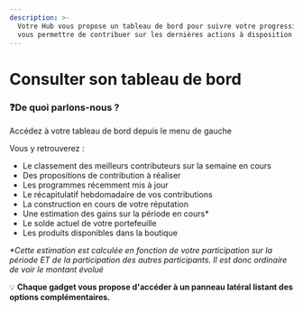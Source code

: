 ```yaml
---
description: >-
  Votre Hub vous propose un tableau de bord pour suivre votre progression et
  vous permettre de contribuer sur les dernières actions à disposition
---
```


# Consulter son tableau de bord

### :question:De quoi parlons-nous ?

Accédez à votre tableau de bord depuis le menu de gauche

Vous y retrouverez :&#x20;

* Le classement des meilleurs contributeurs sur la semaine en cours
* Des propositions de contribution à réaliser
* Les programmes récemment mis à jour
* Le récapitulatif hebdomadaire de vos contributions
* La construction en cours de votre réputation
* Une estimation des gains sur la période en cours\*
* Le solde actuel de votre portefeuille
* Les produits disponibles dans la boutique

_\*Cette estimation est calculée en fonction de votre participation sur la période ET de la participation des autres participants. Il est donc ordinaire de voir le montant évolué_

:bulb: **Chaque gadget vous propose d'accéder à un panneau latéral listant des options complémentaires.**&#x20;
